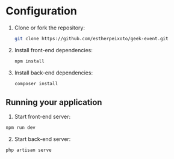 # Configuration

1. Clone or fork the repository:
    ```bash
    git clone https://github.com/estherpeixoto/geek-event.git
    ```
2. Install front-end dependencies:
    ```bash
    npm install
    ```
3. Install back-end dependencies:
    ```bash
    composer install
    ```

## Running your application

1. Start front-end server:
```bash
npm run dev
```
2. Start back-end server:
```bash
php artisan serve
```